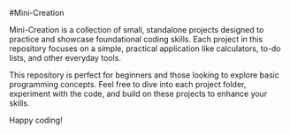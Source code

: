 #Mini-Creation

Mini-Creation is a collection of small, standalone projects designed to practice and showcase foundational coding skills. Each project in this repository focuses on a simple, practical application like calculators, to-do lists, and other everyday tools.

This repository is perfect for beginners and those looking to explore basic programming concepts. Feel free to dive into each project folder, experiment with the code, and build on these projects to enhance your skills.

Happy coding!
